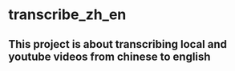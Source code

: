 # transcribe_zh_en

## This project is about transcribing local and youtube videos from chinese to english
